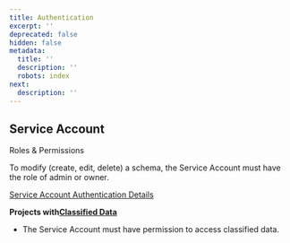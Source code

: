 ```yaml
---
title: Authentication
excerpt: ''
deprecated: false
hidden: false
metadata:
  title: ''
  description: ''
  robots: index
next:
  description: ''
---
```

## Service Account

<Callout icon="📘" theme="info">
  Roles & Permissions

  To modify (create, edit, delete) a schema, the Service Account must have the role of admin or owner.
</Callout>

[Service Account Authentication Details](ref:service-accounts)

**Projects with[Classified Data](https://docs.mixpanel.com/docs/admin/data-governance/data-views-data-classification#data-classification)**

* The Service Account must have permission to access classified data.

